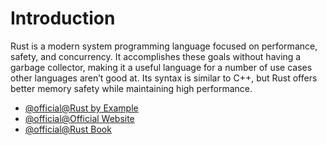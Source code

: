 # Introduction

Rust is a modern system programming language focused on performance, safety, and concurrency. It accomplishes these goals without having a garbage collector, making it a useful language for a number of use cases other languages aren’t good at. Its syntax is similar to C++, but Rust offers better memory safety while maintaining high performance.

- [@official@Rust by Example](https://doc.rust-lang.org/stable/rust-by-example/index.html)
- [@official@Official Website](https://www.rust-lang.org/)
- [@official@Rust Book](https://edu.anarcho-copy.org/Programming%20Languages/Rust/rust-programming-language-steve-klabnik.pdf)
